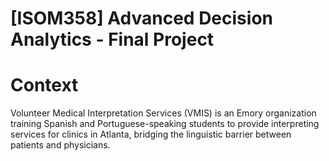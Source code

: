 # [ISOM358] Advanced Decision Analytics - Final Project

# Context
Volunteer Medical Interpretation Services (VMIS) is an Emory organization training Spanish and Portuguese-speaking students to provide interpreting services for clinics in Atlanta, bridging the linguistic barrier between patients and physicians.
